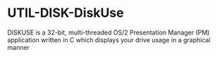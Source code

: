 UTIL-DISK-DiskUse
=================

DISKUSE is a 32-bit, multi-threaded OS/2 Presentation Manager (PM) application written in C which displays your drive usage in a graphical manner 
